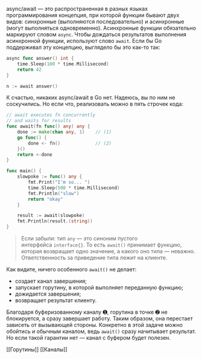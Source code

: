 async/await — это распространенная в разных языках программирования концепция, при которой функции бывают двух видов: синхронные (выполняются последовательно) и асинхронные (могут выполняться одновременно). Асинхронные функции обязательно маркируют словом `async`. Чтобы дождаться результатов выполнения асинхронной функции, используют слово `await`. Если бы Go поддерживал эту концепцию, выглядело бы это как-то так:

```go
async func answer() int {
    time.Sleep(100 * time.Millisecond)
    return 42
}

n := await answer()
```

К счастью, никаких async/await в Go нет. Надеюсь, вы по ним не соскучились. Но если что, реализовать можно в пять строчек кода:

```go
// await executes fn concurrently
// and waits for results
func await(fn func() any) any {
    done := make(chan any, 1)    // (1)
    go func() {
        done <- fn()             // (2)
    }()
    return <-done
}

func main() {
    slowpoke := func() any {
        fmt.Print("I'm so... ")
        time.Sleep(500 * time.Millisecond)
        fmt.Println("slow")
        return "okay"
    }

    result := await(slowpoke)
    fmt.Println(result.(string))
}
```

> Если забыли: тип `any` — это синоним пустого интерфейса `interface{}`. То есть `await()` принимает функцию, которая возвращает одно значение, а какого оно типа — неважно. Ответственность за приведение типа лежит на клиенте.

Как видите, ничего особенного `await()` не делает:

-   создает канал завершения;
-   запускает горутину, в которой выполняет переданную функцию;
-   дожидается завершения;
-   возвращает результат клиенту.

Благодаря буферизованному каналу ➊, горутина в точке ➋ не блокируется, а сразу завершает работу. Таким образом, она перестает зависеть от вызывающей стороны. Конкретно в этой задаче можно обойтись и обычным каналом, ведь `await()` сразу начитывает результат. Но если такой гарантии нет — канал с буфером будет полезен.

[[Горутины]] [[Каналы]]